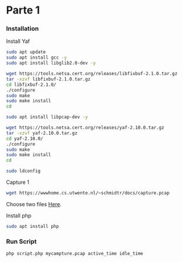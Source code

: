 # Parte 1

### Installation
Install Yaf
```sh
sudo apt update
sudo apt install gcc -y
sudo apt install libglib2.0-dev -y

wget https://tools.netsa.cert.org/releases/libfixbuf-2.1.0.tar.gz
tar -xzvf libfixbuf-2.1.0.tar.gz
cd libfixbuf-2.1.0/
./configure
sudo make
sudo make install
cd

sudo apt install libpcap-dev -y

wget https://tools.netsa.cert.org/releases/yaf-2.10.0.tar.gz
tar -xzvf yaf-2.10.0.tar.gz
cd yaf-2.10.0/
./configure
sudo make
sudo make install
cd

sudo ldconfig
```

Capture 1

```sh
wget https://wwwhome.cs.utwente.nl/~schmidtr/docs/capture.pcap
```

Choose two files [Here](https://www.simpleweb.org/wiki/index.php/Traces#Pcap_Traces).

Install php

```sh
sudo apt install php
```

### Run Script

```sh
php script.php mycampture.pcap active_time idle_time
```